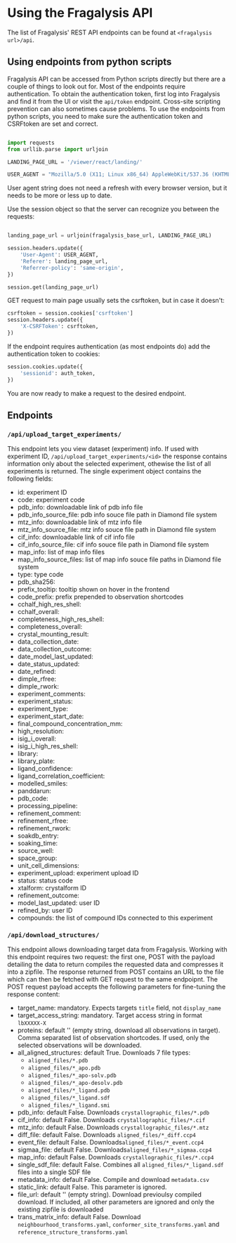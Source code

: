 
# Using the Fragalysis API

The list of Fragalysis' REST API endpoints can be found at `<fragalysis url>/api`.

## Using endpoints from python scripts

Fragalysis API can be accessed from Python scripts directly but there are a couple of things to look out for. Most of the endpoints require authentication. To obtain the authentication token, first log into Fragalysis and find it from the UI or visit the `api/token` endpoint. Cross-site scripting prevention can also sometimes cause problems. To use the endpoints from python scripts, you need to make sure the authentication token and CSRFtoken are set and correct.

```python

import requests
from urllib.parse import urljoin

LANDING_PAGE_URL = '/viewer/react/landing/'

USER_AGENT = "Mozilla/5.0 (X11; Linux x86_64) AppleWebKit/537.36 (KHTML, like Gecko) Chrome/120.0.0.0 Safari/537.36"

```

User agent string does not need a refresh with every browser version, but it needs to be more or less up to date.

Use the session object so that the server can recognize you between the requests:

```python

landing_page_url = urljoin(fragalysis_base_url, LANDING_PAGE_URL)

session.headers.update({
    'User-Agent': USER_AGENT,
    'Referer': landing_page_url,
    'Referrer-policy': 'same-origin',
})

session.get(landing_page_url)

```

GET request to main page usually sets the csrftoken, but in case it doesn't:

```python
csrftoken = session.cookies['csrftoken']
session.headers.update({
    'X-CSRFToken': csrftoken,
})

```

If the endpoint requires authentication (as most endpoints do) add the authentication token to cookies:

```python
session.cookies.update({
    'sessionid': auth_token,
})

```
You are now ready to make a request to the desired endpoint.


## Endpoints

### `/api/upload_target_experiments/`
This endpoint lets you view dataset (experiment) info. If used with experiment ID, `/api/upload_target_experiments/<id>` the response contains information only about the selected experiment, othewise the list of all experiments is returned. The single experiment object contains the following fields:

- id: experiment ID
- code: experiment code
- pdb_info: downloadable link of pdb info file
- pdb_info_source_file: pdb info souce file path in Diamond file system
- mtz_info: downloadable link of mtz info file
- mtz_info_source_file: mtz info souce file path in Diamond file system
- cif_info: downloadable link of cif info file
- cif_info_source_file: cif info souce file path in Diamond file system
- map_info: list of map info files
- map_info_source_files: list of map info souce file paths in Diamond file system
- type: type code
- pdb_sha256: 
- prefix_tooltip: tooltip shown on hover in the frontend
- code_prefix: prefix prepended to observation shortcodes
- cchalf_high_res_shell: 
- cchalf_overall: 
- completeness_high_res_shell: 
- completeness_overall: 
- crystal_mounting_result: 
- data_collection_date: 
- data_collection_outcome: 
- date_model_last_updated: 
- date_status_updated: 
- date_refined: 
- dimple_rfree: 
- dimple_rwork: 
- experiment_comments: 
- experiment_status: 
- experiment_type: 
- experiment_start_date: 
- final_compound_concentration_mm: 
- high_resolution: 
- isig_i_overall: 
- isig_i_high_res_shell: 
- library: 
- library_plate: 
- ligand_confidence: 
- ligand_correlation_coefficient: 
- modelled_smiles: 
- panddarun: 
- pdb_code: 
- processing_pipeline: 
- refinement_comment: 
- refinement_rfree: 
- refinement_rwork: 
- soakdb_entry: 
- soaking_time: 
- source_well: 
- space_group: 
- unit_cell_dimensions: 
- experiment_upload: experiment upload ID
- status: status code
- xtalform: crystalform ID
- refinement_outcome: 
- model_last_updated: user ID
- refined_by: user ID
- compounds: the list of compound IDs connected to this experiment


### `/api/download_structures/`

This endpoint allows downloading target data from Fragalysis. Working with this endpoint requires two request: the first one, POST with the payload detailing the data to return compiles the requested data and compresses it into a zipfile. The response returned from POST contains an URL to the file which can then be fetched with GET request to the same endpoipnt. The POST request payload accepts the following parameters for fine-tuning the response content:

- target_name: mandatory. Expects targets `title` field, not `display_name`
- target_access_string: mandatory. Target access string in format `lbXXXXX-X`
- proteins: default '' (empty string, download all observations in target). Comma separated list of observation shortcodes. If used, only the selected observations will be downloaded.
- all_aligned_structures: default True. Downloads 7 file types:
  - `aligned_files/*.pdb`
  - `aligned_files/*_apo.pdb`
  - `aligned_files/*_apo-solv.pdb`
  - `aligned_files/*_apo-desolv.pdb`
  - `aligned_files/*_ligand.pdb`
  - `aligned_files/*_ligand.sdf`
  - `aligned_files/*_ligand.smi`
- pdb_info: default False. Downloads `crystallographic_files/*.pdb`
- cif_info: default False. Downloads `crystallographic_files/*.cif`
- mtz_info: default False. Downloads `crystallographic_files/*.mtz`
- diff_file: default False. Downloads `aligned_files/*_diff.ccp4`
- event_file: default False. Downloads`aligned_files/*_event.ccp4`
- sigmaa_file: default False. Downloads`aligned_files/*_sigmaa.ccp4`
- map_info: default False. Downloads `crystallographic_files/*.ccp4`
- single_sdf_file: default False. Combines all `aligned_files/*_ligand.sdf` files into a single SDF file
- metadata_info: default False. Compile and download `metadata.csv`
- static_link: default False. This parameter is ignored.
- file_url: default '' (empty string). Download previoulsy compiled download. If included, all other parameters are ignored and only the existing zipfile is downloaded
- trans_matrix_info: default False. Download `neighbourhood_transforms.yaml`, `conformer_site_transforms.yaml` and `reference_structure_transforms.yaml`


